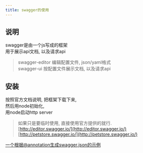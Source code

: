 ```yaml
---
title: swagger的使用
---
```


说明
---
swagger是由一个js写成的框架  
用于展示api文档, 以及请求api

> swagger-editor 编辑配置文件, json/yaml格式  
> swagger-ui 按配置文件展示文档, 以及请求api

安装
---
按照官方文档说明, 把框架下载下来,  
然后用node初始化,  
用node启动http server  

> 如果只是要临时使用, 直接使用官方提供的就行.  
> [http://editor.swagger.io/](http://editor.swagger.io/)  
> [http://petstore.swagger.io/](http://petstore.swagger.io/)  


[一个根据@annotation生成swagger.json的示例](https://github.com/windqyoung/apidocgen)

